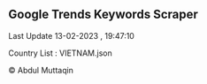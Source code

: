 

## Google Trends Keywords Scraper 
 
Last Update 13-02-2023 , 19:47:10

Country List :
VIETNAM.json



© Abdul Muttaqin 
